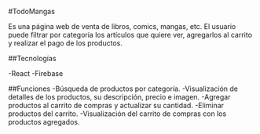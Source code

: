 #TodoMangas

Es una página web de venta de libros, comics, mangas, etc. El usuario puede filtrar por categoría los artículos que quiere ver, agregarlos al carrito y realizar el pago de los productos.

##Tecnologías

-React
-Firebase

##Funciones
-Búsqueda de productos por categoría.
-Visualización de detalles de los productos, su descripción, precio e imagen.
-Agregar productos al carrito de compras y actualizar su cantidad.
-Eliminar productos del carrito.
-Visualización del carrito de compras con los productos agregados.
